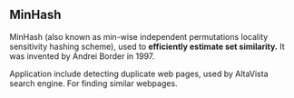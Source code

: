 ## MinHash
MinHash (also known as min-wise independent permutations locality sensitivity hashing scheme), used to **efficiently estimate set similarity.** It was invented by Andrei Border in 1997.

Application include detecting duplicate web pages, used by AltaVista search engine.
For finding similar webpages. 